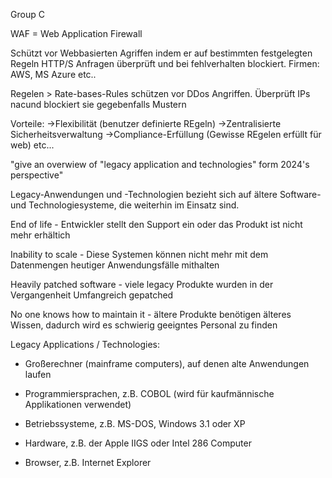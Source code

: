 Group C 

WAF = Web Application Firewall

Schützt vor Webbasierten Agriffen indem er auf bestimmten festgelegten Regeln HTTP/S Anfragen überprüft und bei fehlverhalten blockiert. 
Firmen: AWS, MS Azure etc.. 

Regelen > Rate-bases-Rules schützen vor DDos Angriffen. Überprüft IPs nacund blockiert sie gegebenfalls Mustern 

Vorteile: 
->Flexibilität (benutzer definierte REgeln)
->Zentralisierte Sicherheitsverwaltung
->Compliance-Erfüllung (Gewisse REgelen erfüllt für web)
etc... 




"give an overwiew of "legacy application and technologies" form 2024's perspective"

Legacy-Anwendungen und -Technologien bezieht sich auf ältere Software- und Technologiesysteme, die weiterhin im Einsatz sind.

End of life - Entwickler stellt den Support ein oder das Produkt ist nicht mehr erhältich 

Inability to scale - Diese Systemen können nicht mehr mit dem Datenmengen heutiger Anwendungsfälle mithalten

Heavily patched software - viele legacy Produkte wurden in der Vergangenheit Umfangreich gepatched

No one knows how to maintain it - ältere Produkte benötigen älteres Wissen, dadurch wird es schwierig geeigntes Personal zu finden

Legacy Applications / Technologies:

- Großerechner (mainframe computers), auf denen alte Anwendungen laufen

- Programmiersprachen, z.B. COBOL (wird für kaufmännische Applikationen verwendet)

- Betriebssysteme, z.B. MS-DOS, Windows 3.1 oder XP

- Hardware, z.B. der Apple IIGS oder Intel 286 Computer

- Browser, z.B. Internet Explorer

